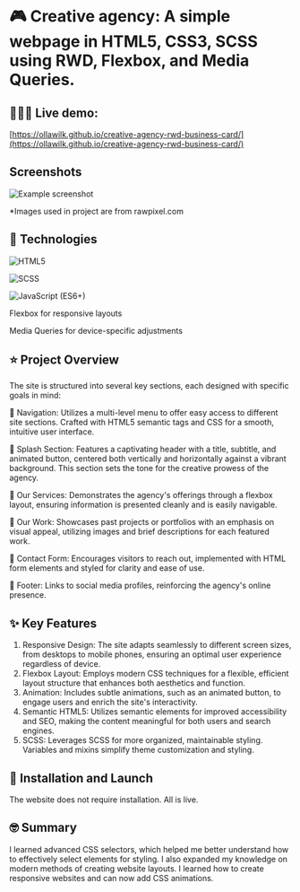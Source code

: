 # 🎮 Creative agency: A simple webpage in HTML5, CSS3, SCSS using RWD, Flexbox, and Media Queries.

## 🙋🏼‍♀️ **Live demo:**
[https://ollawilk.github.io/creative-agency-rwd-business-card/](https://ollawilk.github.io/creative-agency-rwd-business-card/)

## Screenshots
![Example screenshot](./images/capture.gif)


*Images used in project are from rawpixel.com 

## 🚀 Technologies
![HTML5]( https://img.shields.io/badge/html5-%23E34F26.svg?style=for-the-badge&logo=html5&logoColor=white)

![SCSS]( https://img.shields.io/badge/SASS-hotpink.svg?style=for-the-badge&logo=SASS&logoColor=white)

![JavaScript (ES6+)](https://img.shields.io/badge/javascript-%23323330.svg?style=for-the-badge&logo=javascript&logoColor=%23F7DF1E)

Flexbox for responsive layouts

Media Queries for device-specific adjustments

## ⭐ Project Overview

The site is structured into several key sections, each designed with specific goals in mind:

🍓 Navigation: Utilizes a multi-level menu to offer easy access to different site sections. Crafted with HTML5 semantic tags and CSS for a smooth, intuitive user interface.

🍓 Splash Section: Features a captivating header with a title, subtitle, and animated button, centered both vertically and horizontally against a vibrant background. This section sets the tone for the creative prowess of the agency.

🍓 Our Services: Demonstrates the agency's offerings through a flexbox layout, ensuring information is presented cleanly and is easily navigable.

🍓 Our Work: Showcases past projects or portfolios with an emphasis on visual appeal, utilizing images and brief descriptions for each featured work.

🍓 Contact Form: Encourages visitors to reach out, implemented with HTML form elements and styled for clarity and ease of use.

🍓 Footer: Links to social media profiles, reinforcing the agency's online presence.


## ✨ Key Features

1. Responsive Design: The site adapts seamlessly to different screen sizes, from desktops to mobile phones, ensuring an optimal user experience regardless of device.
2. Flexbox Layout: Employs modern CSS techniques for a flexible, efficient layout structure that enhances both aesthetics and function.
3. Animation: Includes subtle animations, such as an animated button, to engage users and enrich the site's interactivity.
4. Semantic HTML5: Utilizes semantic elements for improved accessibility and SEO, making the content meaningful for both users and search engines.
5. SCSS: Leverages SCSS for more organized, maintainable styling. Variables and mixins simplify theme customization and styling.

## 🍰 Installation and Launch

The website does not require installation. All is live.

## 🤓 Summary 
I learned advanced CSS selectors, which helped me better understand how to effectively select elements for styling. I also expanded my knowledge on modern methods of creating website layouts. I learned how to create responsive websites and can now add CSS animations.
